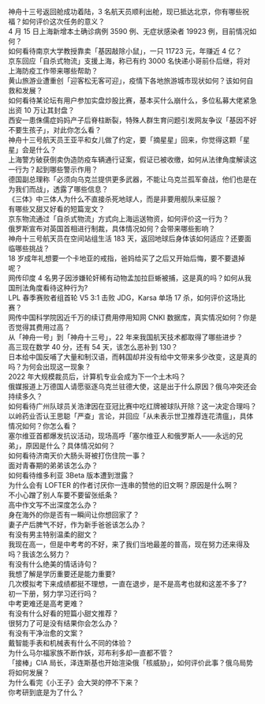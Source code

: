 神舟十三号返回舱成功着陆，3 名航天员顺利出舱，现已抵达北京，你有哪些祝福？如何评价这次任务的意义？  
4 月 15 日上海新增本土确诊病例 3590 例、无症状感染者 19923 例，目前情况如何？  
如何看待南京大学教授靠卖「基因敲除小鼠」，一只 11723 元，年赚近 4 亿？  
京东回应「自杀式物流」支援上海，称已有约 3000 名快递小哥前仆后继，将对上海防疫工作带来哪些帮助？  
黄山旅游业遭重创「迎客松无客可迎」，疫情下各地旅游城市现状如何？该如何自救和发展？  
如何看待某论坛有用户参加实盘炒股比赛，基本买什么崩什么，多位私募大佬紧急出资 10 万让其封盘？  
西安一患侏儒症妈妈产子后脊柱断裂，特殊人群生育问题引发网友争议「基因不好不要生孩子」，对此你怎么看？  
神舟十三号航天员王亚平和女儿做了约定，要「摘星星」回来，你觉得这颗「星星」会是什么？  
上海警方破获倒卖伪造防疫车辆通行证案，假证已被收缴，如何从法律角度解读这一行为？起到哪些警示作用？  
德国副总理称「必须向乌克兰提供更多武器，不能让乌克兰孤军奋战，他们也是在为我们而战」，透露了哪些信息？  
《三体》中三体人为什么不直接杀死地球人，而是非要用舰队来征服？  
有哪些又甜又好看的短篇宠文？  
京东物流通过「自杀式物流」方式向上海运送物资，如何评价这一行为？  
俄罗斯宣布对英国首相进行制裁，具体情况如何？会带来哪些影响？  
神舟十三号航天员在空间站组生活 183 天，返回地球后身体该如何适应？还要面临哪些挑战？  
18 岁成年礼想要一个卡地亚的戒指，爸妈给买了之后又开始后悔，要不要退掉呢？  
网传印度 4 名男子因涉嫌轮奸稀有动物孟加拉巨蜥被捕，这是真的吗？如何从我国刑法角度看待这种行为?  
LPL 春季赛败者组首轮 V5 3:1 击败 JDG，Karsa 单场 17 杀，如何评价这场比赛？  
网传中国科学院因近千万的续订费用停用知网 CNKI 数据库，真实情况如何？你是否觉得其费用过高？  
从「神舟一号」到「神舟十三号」，22 年来我国航天技术都取得了哪些进步？  
高三现在数学 40 分，还有 54 天，该怎么恶补到 130？  
日本给中国反哺了大量和制汉语，而韩国却并没有给中文带来多少改变，这是真的吗？为何会出现这一现象？  
2022 年大规模裁员后，计算机专业会成为下一个土木吗？  
俄媒报道上万德国人请愿驱逐乌克兰驻德大使，这是出于什么原因？俄乌冲突还会持续多久？  
如何看待广州队球员关浩津因在亚冠比赛中吃红牌被球队开除？这一决定合理吗？  
以岭药业否认王思聪「严查」言论，并回应「从未表示世卫推荐连花清瘟」，具体情况如何？你怎么看？  
塞尔维亚首都爆发抗议活动，现场高呼「塞尔维亚人和俄罗斯人——永远的兄弟」，原因是什么？具体情况如何？  
如何看待济南天价大肠头哥被打伤住院一事？  
面对青春期的弟弟该怎么办？  
如何看待维多利亚 3Beta 版本遭到泄露？  
为什么会有 LOFTER 的作者讨厌你一连串的赞他的旧文啊？原因是什么啊？  
不小心蹭了别人车要不要留张纸条？  
高中作文写不出深度怎么办？  
身在海外的你是否有一瞬间让你想回家了？  
妻子产后脾气不好，作为新手爸爸该怎么办？  
有没有男主特别温柔的甜文？  
我现在高一，但是中考考的不好，来了我们当地最差的普高，现在努力还来得及吗？我该怎么努力？  
有没有什么绝美的情话诗句？  
我想了解是学历重要还是能力重要?  
几次模拟考下来成绩都挺不理想，一直在退步，是不是高考也就和这差不多了?  
初一下册，努力学习还行吗？  
中考更难还是高考更难？  
有没有什么好看的短篇小甜文推荐？  
很努力了可是没有结果你会怎么办？  
有没有干净治愈的文案？  
戴智能手表和机械表有什么不同的体验？  
为什么马尔福家族不断作妖，邓布利多却一直都不管？  
「接棒」CIA 局长，泽连斯基也开始渲染俄「核威胁」，如何评价此事？俄乌局势将如何发展？  
为什么看完《小王子》会大哭的停不下来？  
你考研到底是为了什么？  
